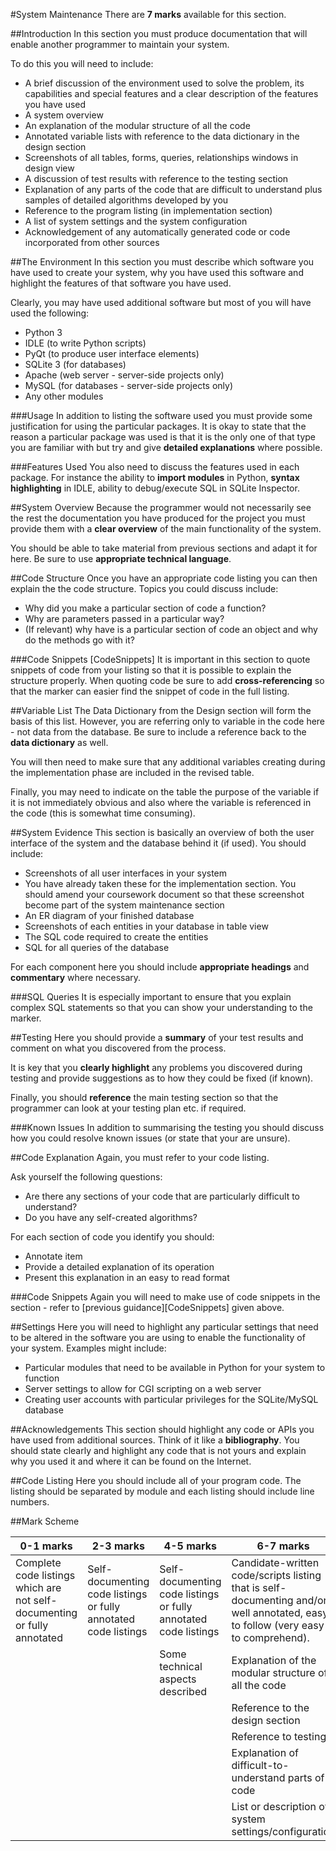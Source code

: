 #System Maintenance
There are **7 marks** available for this section.

##Introduction
In this section you must produce documentation that will enable another programmer to maintain your system.

To do this you will need to include:

- A brief discussion of the environment used to solve the problem, its capabilities and special features and a clear description of the features you have used
- A system overview
- An explanation of the modular structure of all the code
- Annotated variable lists with reference to the data dictionary in the design section
- Screenshots of all tables, forms, queries, relationships windows in design view
- A discussion of test results with reference to the testing section
- Explanation of any parts of the code that are difficult to understand plus samples of detailed algorithms developed by you
- Reference to the program listing (in implementation section)
- A list of system settings and the system configuration
- Acknowledgement of any automatically generated code or code incorporated from other sources

##The Environment
In this section you must describe which software you have used to create your system, why you have used this software and highlight the features of that software you have used.

Clearly, you may have used additional software but most of you will have used the following:

- Python 3
- IDLE (to write Python scripts)
- PyQt (to produce user interface elements)
- SQLite 3 (for databases)
- Apache (web server - server-side projects only)
- MySQL (for databases - server-side projects only)
- Any other modules

###Usage
In addition to listing the software used you must provide some justification for using the particular packages. It is okay to state that the reason a particular package was used is that it is the only one of that type you are familiar with but try and give **detailed explanations** where possible.

###Features Used
You also need to discuss the features used in each package. For instance the ability to **import modules** in Python, **syntax highlighting** in IDLE, ability to debug/execute SQL in SQLite Inspector.

##System Overview
Because the programmer would not necessarily see the rest the documentation you have produced for the project you must provide them with a **clear overview** of the main functionality of the system.

You should be able to take material from previous sections and adapt it for here. Be sure to use **appropriate technical language**.

##Code Structure
Once you have an appropriate code listing you can then explain the the code structure. Topics you could discuss include:

- Why did you make a particular section of code a function?
- Why are parameters passed in a particular way?
- (If relevant) why have is a particular section of code an object and why do the methods go with it?

###Code Snippets [CodeSnippets]
It is important in this section to quote snippets of code from your listing so that it is possible to explain the structure properly. When quoting code be sure to add **cross-referencing** so that the marker can easier find the snippet of code in the full listing.

##Variable List
The Data Dictionary from the Design section will form the basis of this list. However, you are referring only to variable in the code here - not data from the database. Be sure to include a reference back to the **data dictionary** as well.

You will then need to make sure that any additional variables creating during the implementation phase are included in the revised table.

Finally, you may need to indicate on the table the purpose of the variable if it is not immediately obvious and also where the variable is referenced in the code (this is somewhat time consuming).

##System Evidence
This section is basically an overview of both the user interface of the system and the database behind it (if used). You should include:

- Screenshots of all user interfaces in your system
- You have already taken these for the implementation section. You should amend your coursework document so that these screenshot become part of the system maintenance section
- An ER diagram of your finished database
- Screenshots of each entities in your database in table view
- The SQL code required to create the entities
- SQL for all queries of the database

For each component here you should include **appropriate headings** and **commentary** where necessary.

###SQL Queries
It is especially important to ensure that you explain complex SQL statements so that you can show your understanding to the marker.

##Testing
Here you should provide a **summary** of your test results and comment on what you discovered from the process.

It is key that you **clearly highlight** any problems you discovered during testing and provide suggestions as to how they could be fixed (if known).

Finally, you should **reference** the main testing section so that the programmer can look at your testing plan etc. if required.

###Known Issues
In addition to summarising the testing you should discuss how you could resolve known issues (or state that your are unsure).

##Code Explanation
Again, you must refer to your code listing.

Ask yourself the following questions:

- Are there any sections of your code that are particularly difficult to understand?
- Do you have any self-created algorithms?

For each section of code you identify you should:

- Annotate item
- Provide a detailed explanation of its operation
- Present this explanation in an easy to read format

###Code Snippets
Again you will need to make use of code snippets in the section - refer to [previous guidance][CodeSnippets] given above.

##Settings
Here you will need to highlight any particular settings that need to be altered in the software you are using to enable the functionality of your system. Examples might include:

- Particular modules that need to be available in Python for your system to function
- Server settings to allow for CGI scripting on a web server
- Creating user accounts with particular privileges for the SQLite/MySQL database

##Acknowledgements
This section should highlight any code or APIs you have used from additional sources. Think of it like a **bibliography**. You should state clearly and highlight any code that is not yours and explain why you used it and where it can be found on the Internet.

##Code Listing
Here you should include all of your program code. The listing should be separated by module and each listing should include line numbers.

##Mark Scheme

|0-1 marks|2-3 marks|4-5 marks|6-7 marks|
|-|-|-|-|
|Complete code listings which are not self-documenting or fully annotated|Self-documenting code listings or fully annotated code listings|Self-documenting code listings or fully annotated code listings|Candidate-written code/scripts listing that is self-documenting and/or well annotated, easy to follow (very easy to comprehend).
| | |Some technical aspects described|Explanation of the modular structure of all the code|
| | | |Reference to the design section|
| | | |Reference to testing|
| | | |Explanation of difficult-to-understand parts of code|
| | | |List or description of system settings/configuration|

